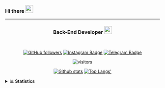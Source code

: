 ### Hi there <img height="25" width="25"  src="https://camo.githubusercontent.com/35d3d11359a49bf12aebb834cc13fd81b95eff4e/68747470733a2f2f6d656469612e67697068792e636f6d2f6d656469612f6876524a434c467a6361737252346961377a2f67697068792e676966">

<hr>

<div align="center">
  
### Back-End Developer <img height="25" src="https://camo.githubusercontent.com/40dff491d4e8123af55298ef908faedb66c463e5/68747470733a2f2f6d656469612e67697068792e636f6d2f6d656469612f57556c706c634d704f43456d5447427442572f67697068792e676966">
 
</div>

<br>

<div align="center">

[![GitHub followers](https://img.shields.io/github/followers/hanifazzuhdi?label=Follow&style=social)](https://github.com/hanifazzuhdi/?tab=follow) 
[![Instagram Badge](https://img.shields.io/badge/-hanifazzuhdi-blue?style=social&logo=Instagram&link=https://www.instagram.com/hnfhanif52/)](https://www.instagram.com/hnfhanif52/)
[![Telegram Badge](https://img.shields.io/badge/-hanifazzuhdi-blue?style=social&logo=telegram&link=https://www.t.me/hanif0198/)](https://www.t.me/hanif0198/) 

![visitors](https://visitor-badge.glitch.me/badge?page_id=hanifazzuhdi.hanifazzuhdi)

[![Github stats](https://github-readme-stats.vercel.app/api?username=hanifazzuhdi&count_private=true&title_color=333&text_color=777&show_icons=true&icon_color=333&line_height=20px)](https://github.com/hanifazzuhdi)
[![Top Langs'](https://github-readme-stats.vercel.app/api/top-langs/?username=hanifazzuhdi&layout=compact)](https://github.com/hanifazzuhdi) 

 </div>
 
<details>
  <summary><b> 📊 Statistics </b></summary>
  
  <br/>
  
  <!--START_SECTION:waka-->
![Lines of code](https://img.shields.io/badge/From%20Hello%20World%20I%27ve%20Written-6.9%20million%20lines%20of%20code-blue)

**🐱 My Github Data** 

> 🏆 460 Contributions in the Year 2021
 > 
> 📦 254.5 kB Used in Github's Storage 
 > 
> 🚫 Not Opted to Hire
 > 
> 📜 22 Public Repositories 
 > 
> 🔑 16 Private Repositories  
 > 
**I'm an Early 🐤** 

```text
🌞 Morning    273 commits    ██████████░░░░░░░░░░░░░░░   41.94% 
🌆 Daytime    228 commits    ████████░░░░░░░░░░░░░░░░░   35.02% 
🌃 Evening    119 commits    ████░░░░░░░░░░░░░░░░░░░░░   18.28% 
🌙 Night      31 commits     █░░░░░░░░░░░░░░░░░░░░░░░░   4.76%

```
📅 **I'm Most Productive on Tuesday** 

```text
Monday       88 commits     ███░░░░░░░░░░░░░░░░░░░░░░   13.52% 
Tuesday      126 commits    ████░░░░░░░░░░░░░░░░░░░░░   19.35% 
Wednesday    102 commits    ████░░░░░░░░░░░░░░░░░░░░░   15.67% 
Thursday     112 commits    ████░░░░░░░░░░░░░░░░░░░░░   17.2% 
Friday       78 commits     ███░░░░░░░░░░░░░░░░░░░░░░   11.98% 
Saturday     84 commits     ███░░░░░░░░░░░░░░░░░░░░░░   12.9% 
Sunday       61 commits     ██░░░░░░░░░░░░░░░░░░░░░░░   9.37%

```


📊 **This Week I Spent My Time On** 

```text
⌚︎ Time Zone: Asia/Jakarta

💬 Programming Languages: 
PHP                      18 hrs 34 mins      ██████████████░░░░░░░░░░░   58.94% 
Blade Template           12 hrs 15 mins      █████████░░░░░░░░░░░░░░░░   38.86% 
SCSS                     21 mins             ░░░░░░░░░░░░░░░░░░░░░░░░░   1.12% 
JSON                     10 mins             ░░░░░░░░░░░░░░░░░░░░░░░░░   0.56% 
Other                    8 mins              ░░░░░░░░░░░░░░░░░░░░░░░░░   0.45%

🔥 Editors: 
VS Code                  31 hrs 31 mins      █████████████████████████   100.0%

💻 Operating System: 
Mac                      31 hrs 31 mins      █████████████████████████   100.0%

```


 Last Updated on 30/07/2021
<!--END_SECTION:waka-->
</details>
